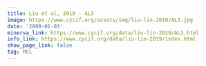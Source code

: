 ```yaml
---
title: Liu et al, 2019 - AL3
image: https://www.cycif.org/assets/img/liu-lin-2019/AL3.jpg
date: '2009-01-03'
minerva_link: https://www.cycif.org/data/liu-lin-2019/AL3.html
info_link: https://www.cycif.org/data/liu-lin-2019/index.html
show_page_link: false
tag: MEL
---
```

